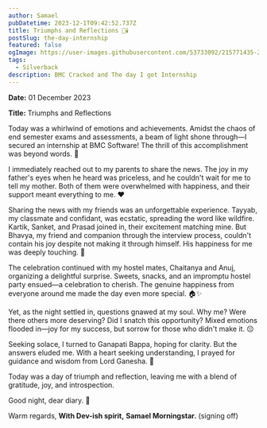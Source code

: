 ```yaml
---
author: Samael
pubDatetime: 2023-12-1T09:42:52.737Z
title: Triumphs and Reflections 🎂🕯️
postSlug: the-day-internship
featured: false
ogImage: https://user-images.githubusercontent.com/53733092/215771435-25408246-2309-4f8b-a781-1f3d93bdf0ec.png
tags:
  - Silverback
description: BMC Cracked and The day I got Internship
---
```




**Date:** 01 December 2023

**Title:** Triumphs and Reflections

Today was a whirlwind of emotions and achievements. Amidst the chaos of end semester exams and assessments, a beam of light shone through—I secured an internship at BMC Software! The thrill of this accomplishment was beyond words. 🌟

I immediately reached out to my parents to share the news. The joy in my father's eyes when he heard was priceless, and he couldn't wait for me to tell my mother. Both of them were overwhelmed with happiness, and their support meant everything to me. ❤️

Sharing the news with my friends was an unforgettable experience. Tayyab, my classmate and confidant, was ecstatic, spreading the word like wildfire. Kartik, Sanket, and Prasad joined in, their excitement matching mine. But Bhavya, my friend and companion through the interview process, couldn't contain his joy despite not making it through himself. His happiness for me was deeply touching. 🎉

The celebration continued with my hostel mates, Chaitanya and Anuj, organizing a delightful surprise. Sweets, snacks, and an impromptu hostel party ensued—a celebration to cherish. The genuine happiness from everyone around me made the day even more special. 🏠✨

Yet, as the night settled in, questions gnawed at my soul. Why me? Were there others more deserving? Did I snatch this opportunity? Mixed emotions flooded in—joy for my success, but sorrow for those who didn't make it. 😔

Seeking solace, I turned to Ganapati Bappa, hoping for clarity. But the answers eluded me. With a heart seeking understanding, I prayed for guidance and wisdom from Lord Ganesha. 🙏

Today was a day of triumph and reflection, leaving me with a blend of gratitude, joy, and introspection.

Good night, dear diary. 🌙

Warm regards,
**With Dev-ish spirit,**
**Samael Morningstar.**
(signing off)
